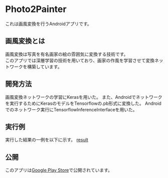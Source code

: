 # Photo2Painter
これは画風変換を行うAndroidアプリです。

## 画風変換とは
画風変換は写真を有名画家の絵の雰囲気に変換する技術です。  
このアプリでは深層学習の技術を用いており、画家の作風を学習させて変換ネットワークを構築しています。

## 開発方法
画風変換ネットワークの学習にKerasを用いた。
また、Androidでネットワークを実行するためにKerasのモデルをTensorflowの.pb形式に変換した。
Androidでのネットワーク実行にTensorflowInferenceInterfaceを用いた。

## 実行例
実行した結果の一例を以下に示す。
[result](http://github.com/appleyuta/Photo2Painter/blob/master/exec_screen.png)

## 公開
このアプリは[Google Play Store](https://play.google.com/store/apps/details?id=com.yutakobayashi.artisticconverter&hl=ja)で公開されています。